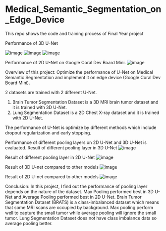 # Medical_Semantic_Segmentation_on_Edge_Device
This repo shows the code and training process of Final Year project

Performance of 3D U-Net

![image](https://github.com/shungyan/Medical_Semantic_Segmentation_on_Edge_Device/assets/84812149/74acacb5-b12f-47af-a0cf-8f2b11f601e6)
![image](https://github.com/shungyan/Medical_Semantic_Segmentation_on_Edge_Device/assets/84812149/6282edde-f8b7-4c63-a8d6-07c43d9466e6)
![image](https://github.com/shungyan/Medical_Semantic_Segmentation_on_Edge_Device/assets/84812149/4710f4ab-02a2-4665-8172-05e5e7e5fa7b)


Performance of 2D U-Net on Google Coral Dev Board Mini.
![image](https://github.com/shungyan/Medical_Semantic_Segmentation_on_Edge_Device/assets/84812149/3993d6bb-26cc-4222-a314-c09db5fc87ca)


Overview of this project: 
Optimize the performance of U-Net on Medical Semantic Segmentation and implement it on edge device (Google Coral Dev Board Mini).

2 datasets are trained with 2 different U-Net. 
1. Brain Tumor Segmentation Dataset is a 3D MRI brain tumor dataset and it is trained with 3D U-Net.
2. Lung Segmentation Dataset is a 2D Chest X-ray dataset and it is trained with 2D U-Net.

The performance of U-Net is optimize by different methods which include dropout regularization and early stopping.

Performance of different pooling layers on 2D U-Net and 3D U-Net is evaluated.
Result of different pooling layer in 3D U-Net
![image](https://github.com/shungyan/Medical_Semantic_Segmentation_on_Edge_Device/assets/84812149/eeaa073a-c41b-4d40-8def-b7a5a14fd880)

Result of different pooling layer in 2D U-Net
![image](https://github.com/shungyan/Medical_Semantic_Segmentation_on_Edge_Device/assets/84812149/0edd0788-25b0-4d36-94fc-89e1c3cfe1cf)

Result of 3D U-net compared to other models
![image](https://github.com/shungyan/Medical_Semantic_Segmentation_on_Edge_Device/assets/84812149/961befb5-40de-4e99-9bb7-6b52940f3f11)

Result of 2D U-net compared to other models
![image](https://github.com/shungyan/Medical_Semantic_Segmentation_on_Edge_Device/assets/84812149/0d981f0d-ea36-48d9-81e1-d7117c0e0a82)







Conclusion:
In this project, I find out the performance of pooling layer depends on the nature of the dataset. 
Max Pooling performed best in 3D U-Net and Average Pooling performed best in 2D U-Net. 
Brain Tumor Segmentation Dataset (BRATS) is a class-imbalanced dataset which means that some MRI scans are occupied by background.
Max pooling perform well to capture the small tumor while average pooling will ignore the small tumor.
Lung Segmentation Dataset does not have class imbalance data so average pooling better.


